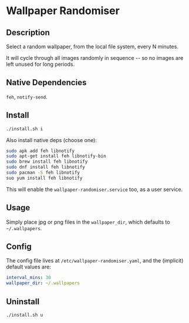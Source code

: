 # Wallpaper Randomiser

## Description

Select a random wallpaper, from the local file system, every N minutes.

It will cycle through all images randomly in sequence -- so no images are left unused for long periods.

## Native Dependencies

`feh`, `notify-send`.

## Install

```sh
./install.sh i
```
Also install native deps (choose one):
```sh
sudo apk add feh libnotify
sudo apt-get install feh libnotify-bin
sudo brew install feh libnotify 
sudo dnf install feh libnotify
sudo pacman -S feh libnotify 
suo yum install feh libnotify
```

This will enable the `wallpaper-randomiser.service` too, as a user service.

## Usage

Simply place jpg or png files in the `wallpaper_dir`, which defaults to `~/.wallpapers`.

## Config

The config file lives at `/etc/wallpaper-randomiser.yaml`, and the (implicit) default values are:
```yaml
interval_mins: 30
wallpaper_dir: ~/.wallpapers
```

## Uninstall

```sh
./install.sh u
```

